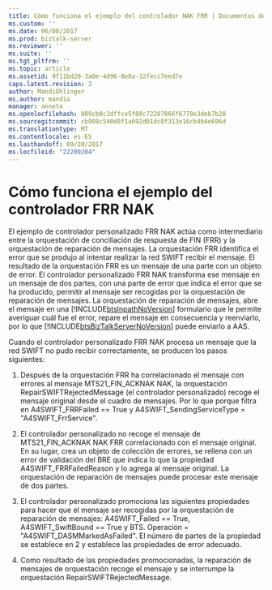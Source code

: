 ```yaml
---
title: Cómo funciona el ejemplo del controlador NAK FRR | Documentos de Microsoft
ms.custom: ''
ms.date: 06/08/2017
ms.prod: biztalk-server
ms.reviewer: ''
ms.suite: ''
ms.tgt_pltfrm: ''
ms.topic: article
ms.assetid: 9f11bd20-3a0e-4d96-8e0a-32fecc7eed7e
caps.latest.revision: 3
author: MandiOhlinger
ms.author: mandia
manager: anneta
ms.openlocfilehash: 009cb0c3dffce5f88c72207866f6778e3deb7b28
ms.sourcegitcommit: cb908c540d8f1a692d01dc8f313e16cb4b4e696d
ms.translationtype: MT
ms.contentlocale: es-ES
ms.lasthandoff: 09/20/2017
ms.locfileid: "22209204"
---
```

# <a name="how-the-frr-nak-handler-sample-works"></a>Cómo funciona el ejemplo del controlador FRR NAK
El ejemplo de controlador personalizado FRR NAK actúa como intermediario entre la orquestación de conciliación de respuesta de FIN (FRR) y la orquestación de reparación de mensajes. La orquestación FRR identifica el error que se produjo al intentar realizar la red SWIFT recibir el mensaje. El resultado de la orquestación FRR es un mensaje de una parte con un objeto de error. El controlador personalizado FRR NAK transforma ese mensaje en un mensaje de dos partes, con una parte de error que indica el error que se ha producido, permitir al mensaje ser recogidas por la orquestación de reparación de mensajes. La orquestación de reparación de mensajes, abre el mensaje en una [!INCLUDE[btsInpathNoVersion](../../includes/btsinpathnoversion-md.md)] formulario que le permite averiguar cuál fue el error, repare el mensaje en consecuencia y reenviarlo, por lo que [!INCLUDE[btsBizTalkServerNoVersion](../../includes/btsbiztalkservernoversion-md.md)] puede enviarlo a AAS.  
  
 Cuando el controlador personalizado FRR NAK procesa un mensaje que la red SWIFT no pudo recibir correctamente, se producen los pasos siguientes:  
  
1.  Después de la orquestación FRR ha correlacionado el mensaje con errores al mensaje MTS21_FIN_ACKNAK NAK, la orquestación RepairSWIFTRejectedMessage (el controlador personalizado) recoge el mensaje original desde el cuadro de mensajes. Por lo que porque filtra en A4SWIFT_FRRFailed == True y A4SWIFT_SendingServiceType = "A4SWIFT_FrrService".  
  
2.  El controlador personalizado no recoge el mensaje de MTS21_FIN_ACKNAK NAK FRR correlacionado con el mensaje original. En su lugar, crea un objeto de colección de errores, se rellena con un error de validación del BRE que indica lo que la propiedad A4SWIFT_FRRFailedReason y lo agrega al mensaje original. La orquestación de reparación de mensajes puede procesar este mensaje de dos partes.  
  
3.  El controlador personalizado promociona las siguientes propiedades para hacer que el mensaje ser recogidas por la orquestación de reparación de mensajes: A4SWIFT_Failed == True, A4SWIFT_SwiftBound == True y BTS. Operación = "A4SWIFT_DASMMarkedAsFailed". El número de partes de la propiedad se establece en 2 y establece las propiedades de error adecuado.  
  
4.  Como resultado de las propiedades promocionadas, la reparación de mensajes de orquestación recoge el mensaje y se interrumpe la orquestación RepairSWIFTRejectedMessage.